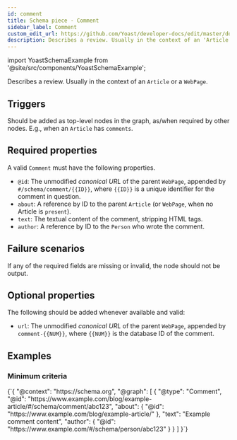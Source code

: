 ```yaml
---
id: comment
title: Schema piece - Comment
sidebar_label: Comment
custom_edit_url: https://github.com/Yoast/developer-docs/edit/master/docs/features/schema/pieces/comment.md
description: Describes a review. Usually in the context of an 'Article' or a 'WebPage'.
---
```

import YoastSchemaExample from '@site/src/components/YoastSchemaExample';

Describes a review. Usually in the context of an `Article` or a `WebPage`.

## Triggers
Should be added as top-level nodes in the graph, as/when required by other nodes. E.g., when an `Article` has `comments`.

## Required properties
A valid  `Comment` must have the following properties.

* `@id`: The unmodified *canonical URL* of the parent `WebPage`, appended by `#/schema/comment/{{ID}}`, where `{{ID}}` is a unique identifier for the comment in question.
* `about`: A reference by ID to the parent `Article` (or `WebPage`, when no Article is `present`).
* `text`: The textual content of the comment, stripping HTML tags.
* `author`: A reference by ID to the `Person` who wrote the comment.

## Failure scenarios
If any of the required fields are missing or invalid, the node should not be output.

## Optional properties
The following should be added whenever available and valid:

* `url`: The unmodified *canonical URL* of the parent `WebPage`, appended by `comment-{{NUM}}`, where `{{NUM}}` is the database ID of the comment.

## Examples

### Minimum criteria

<YoastSchemaExample>
{`{
      "@context": "https://schema.org",
      "@graph": [
          {
              "@type": "Comment",
              "@id": "https://www.example.com/blog/example-article/#/schema/comment/abc123",
              "about": {
                  "@id": "https://www.example.com/blog/example-article/"
              },
              "text": "Example comment content",
              "author": {
                  "@id": "https://www.example.com/#/schema/person/abc123"
              }
          }
      ]
  }`}
</YoastSchemaExample>
